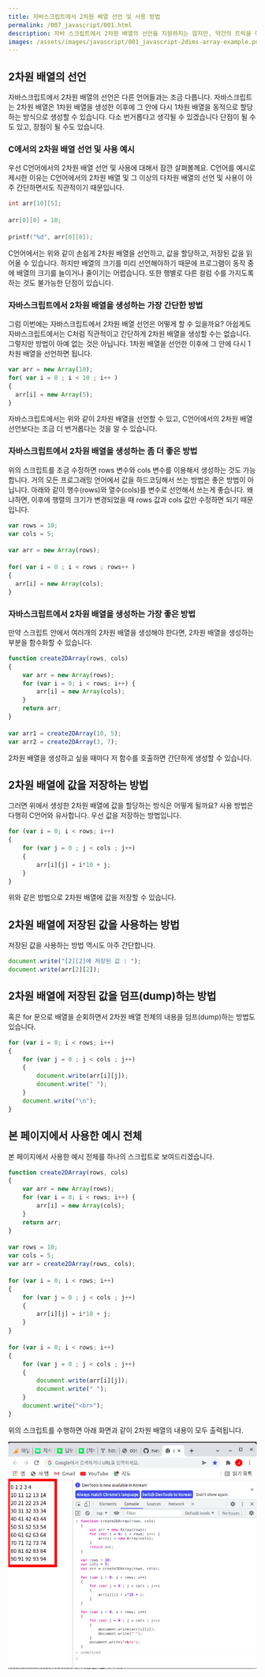 ```yaml
---
title: 자바스크립트에서 2차원 배열 선언 및 사용 방법
permalink: /007_javascript/001.html
description: 자바 스크립트에서 2차원 배열의 선언을 지원하지는 않지만, 약간의 트릭을 이용하여 2차원 배열을 선언할 수 있는 방법을 설명합니다.
images: /assets/images/javascript/001_javascript-2dims-array-example.png
---
```


2차원 배열의 선언
---

   
자바스크립트에서 2차원 배열의 선언은 다른 언어들과는 조금 다릅니다. 
자바스크립트는 2차원 배열은 1차원 배열을 생성한 이후에 그 안에 다시 1차원 배열을 동적으로 할당하는 방식으로 생성할 수 있습니다. 
다소 번거롭다고 생각될 수 있겠습니다 단점이 될 수도 있고, 장점이 될 수도 있습니다.   

   
### C에서의 2차원 배열 선언 및 사용 예시

   
우선 C언어에서의 2차원 배열 선언 및 사용에 대해서 잠깐 살펴볼께요. 
C언어를 예시로 제시한 이유는 C언어에서의 2차원 배열 및 그 이상의 다차원 배열의 선언 및 사용이 아주 간단하면서도 직관적이기 때문입니다.   

   
```c
int arr[10][5];

arr[0][0] = 10;

printf("%d", arr[0][0]);
```

   
C언어에서는 위와 같이 손쉽게 2차원 배열을 선언하고, 값을 할당하고, 저장된 값을 읽어올 수 있습니다. 
하지만 배열의 크기를 미리 선언해야하기 때문에 프로그램이 동작 중에 배열의 크기를 늘이거나 줄이기는 어렵습니다. 
또한 행별로 다른 컬럼 수를 가지도록 하는 것도 불가능한 단점이 있습니다.   


### 자바스크립트에서 2차원 배열을 생성하는 가장 간단한 방법

   
그럼 이번에는 자바스크립트에서 2차원 배열 선언은 어떻게 할 수 있을까요? 
아쉽게도 자바스크립트에서는 C처럼 직관적이고 간단하게 2차원 배열을 생성할 수는 없습니다. 
그렇지만 방법이 아예 없는 것은 아닙니다. 
1차원 배열을 선언한 이후에 그 안에 다시 1차원 배열을 선언하면 됩니다.   

   
```javascript
var arr = new Array(10);
for( var i = 0 ; i < 10 ; i++ )
{
  arr[i] = new Array(5);
}
```

   
자바스크립트에서는 위와 같이 2차원 배열을 선언할 수 있고, 
C언어에서의 2차원 배열 선언보다는 조금 더 번거롭다는 것을 알 수 있습니다.   


### 자바스크립트에서 2차원 배열을 생성하는 좀 더 좋은 방법

   
위의 스크립트를 조금 수정하면 rows 변수와 cols 변수를 이용해서 생성하는 것도 가능합니다. 
거의 모든 프로그래밍 언어에서 값을 하드코딩해서 쓰는 방법은 좋은 방법이 아닙니다. 
아래와 같이 행수(rows)와 열수(cols)를 변수로 선언해서 쓰는게 좋습니다. 
왜냐하면, 이후에 행렬의 크기가 변경되었을 때 rows 값과 cols 값만 수정하면 되기 때문입니다.   

   
```javascript
var rows = 10;
var cols = 5;

var arr = new Array(rows);

for( var i = 0 ; i < rows ; rows++ )
{
  arr[i] = new Array(cols);
}
```


### 자바스크립트에서 2차원 배열을 생성하는 가장 좋은 방법

   
만약 스크립트 안에서 여러개의 2차원 배열을 생성해야 한다면, 
2차원 배열을 생성하는 부분을 함수화할 수 있습니다.   

   
```javascript
function create2DArray(rows, cols)
{
    var arr = new Array(rows);
    for (var i = 0; i < rows; i++) {
        arr[i] = new Array(cols);
    }
    return arr;
}

var arr1 = create2DArray(10, 5);
var arr2 = create2DArray(3, 7);
```

   
2차원 배열을 생성하고 싶을 때마다 저 함수를 호출하면 간단하게 생성할 수 있습니다. 

   
2차원 배열에 값을 저장하는 방법
---
   

그러면 위에서 생성한 2차원 배열에 값을 할당하는 방식은 어떻게 될까요? 
사용 방법은 다행히 C언어와 유사합니다. 
우선 값을 저장하는 방법입니다.   

   
```javascript
for (var i = 0; i < rows; i++)
{
    for (var j = 0 ; j < cols ; j++)
    {
        arr[i][j] = i*10 + j;
    }
}
```

   
위와 같은 방법으로 2차원 배열에 값을 저장할 수 있습니다.    

   
2차원 배열에 저장된 값을 사용하는 방법
---

   
저장된 값을 사용하는 방법 역시도 아주 간단합니다.   


```javascript
document.write("[2][2]에 저장된 값 : ");
document.write(arr[2][2]);
```

   
2차원 배열에 저장된 값을 덤프(dump)하는 방법
---


혹은 for 문으로 배열을 순회하면서 2차원 배열 전체의 내용을 덤프(dump)하는 방법도 있습니다.   

   
```javascript
for (var i = 0; i < rows; i++)
{
    for (var j = 0 ; j < cols ; j++)
    {
        document.write(arr[i][j]);
        document.write(" ");
    }
    document.write("\n");
}
```

   
본 페이지에서 사용한 예시 전체
---

   
본 페이지에서 사용한 예시 전체를 하나의 스크립트로 보여드리겠습니다. 

   
```javascript
function create2DArray(rows, cols)
{
    var arr = new Array(rows);
    for (var i = 0; i < rows; i++) {
        arr[i] = new Array(cols);
    }
    return arr;
}

var rows = 10;
var cols = 5;
var arr = create2DArray(rows, cols);

for (var i = 0; i < rows; i++)
{
    for (var j = 0 ; j < cols ; j++)
    {
        arr[i][j] = i*10 + j;
    }
}

for (var i = 0; i < rows; i++)
{
    for (var j = 0 ; j < cols ; j++)
    {
        document.write(arr[i][j]);
        document.write(" ");
    }
    document.write("<br>");
}
```

   
위의 스크립트를 수행하면 아래 화면과 같이 2차원 배열의 내용이 모두 출력됩니다.  

   
![출력결과](/assets/images/javascript/001_javascript-2dims-array-example.png)
